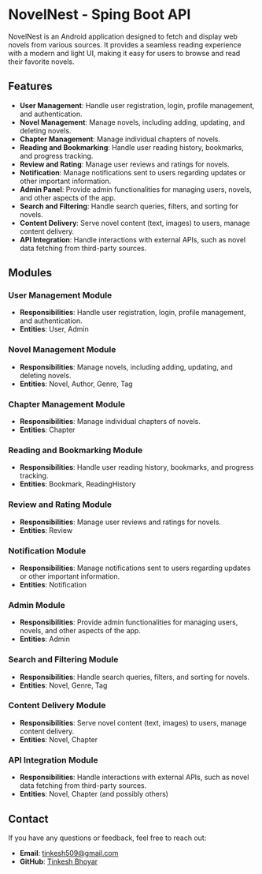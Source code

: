 # NovelNest - Sping Boot API

NovelNest is an Android application designed to fetch and display web novels from various sources. It provides a seamless reading experience with a modern and light UI, making it easy for users to browse and read their favorite novels.

## Features

- **User Management**: Handle user registration, login, profile management, and authentication.
- **Novel Management**: Manage novels, including adding, updating, and deleting novels.
- **Chapter Management**: Manage individual chapters of novels.
- **Reading and Bookmarking**: Handle user reading history, bookmarks, and progress tracking.
- **Review and Rating**: Manage user reviews and ratings for novels.
- **Notification**: Manage notifications sent to users regarding updates or other important information.
- **Admin Panel**: Provide admin functionalities for managing users, novels, and other aspects of the app.
- **Search and Filtering**: Handle search queries, filters, and sorting for novels.
- **Content Delivery**: Serve novel content (text, images) to users, manage content delivery.
- **API Integration**: Handle interactions with external APIs, such as novel data fetching from third-party sources.

## Modules

### User Management Module
- **Responsibilities**: Handle user registration, login, profile management, and authentication.
- **Entities**: User, Admin

### Novel Management Module
- **Responsibilities**: Manage novels, including adding, updating, and deleting novels.
- **Entities**: Novel, Author, Genre, Tag

### Chapter Management Module
- **Responsibilities**: Manage individual chapters of novels.
- **Entities**: Chapter

### Reading and Bookmarking Module
- **Responsibilities**: Handle user reading history, bookmarks, and progress tracking.
- **Entities**: Bookmark, ReadingHistory

### Review and Rating Module
- **Responsibilities**: Manage user reviews and ratings for novels.
- **Entities**: Review

### Notification Module
- **Responsibilities**: Manage notifications sent to users regarding updates or other important information.
- **Entities**: Notification

### Admin Module
- **Responsibilities**: Provide admin functionalities for managing users, novels, and other aspects of the app.
- **Entities**: Admin

### Search and Filtering Module
- **Responsibilities**: Handle search queries, filters, and sorting for novels.
- **Entities**: Novel, Genre, Tag

### Content Delivery Module
- **Responsibilities**: Serve novel content (text, images) to users, manage content delivery.
- **Entities**: Novel, Chapter

### API Integration Module
- **Responsibilities**: Handle interactions with external APIs, such as novel data fetching from third-party sources.
- **Entities**: Novel, Chapter (and possibly others)

## Contact

If you have any questions or feedback, feel free to reach out:

- **Email**: tinkesh509@gmail.com
- **GitHub**: [Tinkesh Bhoyar](https://github.com/TinkeshBhoyar)
